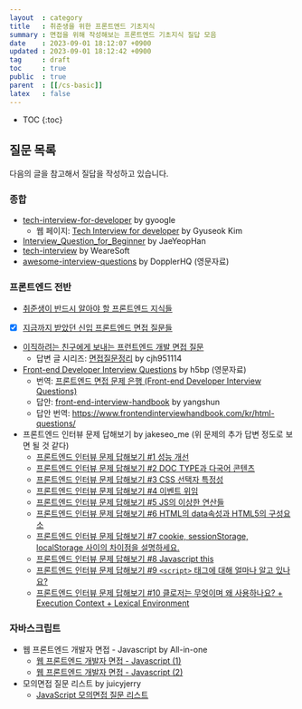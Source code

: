```yaml
---
layout  : category
title   : 취준생을 위한 프론트엔드 기초지식
summary : 면접을 위해 작성해보는 프론트엔드 기초지식 질답 모음
date    : 2023-09-01 18:12:07 +0900
updated : 2023-09-01 18:12:42 +0900
tag     : draft
toc     : true
public  : true
parent  : [[/cs-basic]]
latex   : false
---
```

* TOC
{:toc}

## 질문 목록

다음의 글을 참고해서 질답을 작성하고 있습니다.

### 종합

* [tech-interview-for-developer](https://github.com/gyoogle/tech-interview-for-developer) by gyoogle
    * 웹 페이지: [Tech Interview for developer](https://gyoogle.dev/blog/) by Gyuseok Kim
* [Interview_Question_for_Beginner](https://github.com/JaeYeopHan/Interview_Question_for_Beginner) by JaeYeopHan
* [tech-interview](https://github.com/WeareSoft/tech-interview) by WeareSoft
* [awesome-interview-questions](https://github.com/DopplerHQ/awesome-interview-questions) by DopplerHQ (영문자료)

### 프론트엔드 전반

* [취준생이 반드시 알아야 할 프론트엔드 지식들](https://github.com/baeharam/Must-Know-About-Frontend)
* [X] [지금까지 받았던 신입 프론트엔드 면접 질문들](https://velog.io/@arthur/지금까지-받았던-신입-프론트엔드-면접-질문들)
* [이직하려는 친구에게 보내는 프런트엔드 개발 면접 질문](https://joshua1988.github.io/web-development/interview/frontend-questions/)
    * 답변 글 시리즈: [면접질문정리](https://velog.io/@cjh951114/면접질문정리) by cjh951114
* [Front-end Developer Interview Questions](https://github.com/h5bp/Front-end-Developer-Interview-Questions) by h5bp (영문자료)
    * 번역: [프론트엔드 면접 문제 은행 (Front-end Developer Interview Questions)](https://h5bp.org/Front-end-Developer-Interview-Questions/translations/korean)
    * 답안: [front-end-interview-handbook](https://github.com/yangshun/front-end-interview-handbook) by yangshun
    * 답안 번역: https://www.frontendinterviewhandbook.com/kr/html-questions/
* 프론트엔드 인터뷰 문제 답해보기 by jakeseo_me (위 문제의 추가 답변 정도로 보면 될 것 같다)
    * [프론트엔드 인터뷰 문제 답해보기 #1 성능 개선](https://velog.io/@jakeseo_me/%ED%94%84%EB%A1%A0%ED%8A%B8%EC%97%94%EB%93%9C-%EC%9D%B8%ED%84%B0%EB%B7%B0-%EB%AC%B8%EC%A0%9C-%EB%8B%B5%ED%95%B4%EB%B3%B4%EA%B8%B0-1)
    * [프론트엔드 인터뷰 문제 답해보기 #2 DOC TYPE과 다국어 콘텐츠](https://velog.io/@jakeseo_me/%ED%94%84%EB%A1%A0%ED%8A%B8%EC%97%94%EB%93%9C-%EC%9D%B8%ED%84%B0%EB%B7%B0-%EB%AC%B8%EC%A0%9C-%EB%8B%B5%ED%95%B4%EB%B3%B4%EA%B8%B0-2-DOC-TYPE%EA%B3%BC-%EB%8B%A4%EA%B5%AD%EC%96%B4-%EC%BD%98%ED%85%90%EC%B8%A0)
    * [프론트엔드 인터뷰 문제 답해보기 #3 CSS 선택자 특정성](https://velog.io/@jakeseo_me/%ED%94%84%EB%A1%A0%ED%8A%B8%EC%97%94%EB%93%9C-%EC%9D%B8%ED%84%B0%EB%B7%B0-%EB%AC%B8%EC%A0%9C-%EB%8B%B5%ED%95%B4%EB%B3%B4%EA%B8%B0-3-CSS-%EC%84%A0%ED%83%9D%EC%9E%90-%ED%8A%B9%EC%A0%95%EC%84%B1)
    * [프론트엔드 인터뷰 문제 답해보기 #4 이벤트 위임](https://velog.io/@jakeseo_me/%ED%94%84%EB%A1%A0%ED%8A%B8%EC%97%94%EB%93%9C-%EC%9D%B8%ED%84%B0%EB%B7%B0-%EB%AC%B8%EC%A0%9C-%EB%8B%B5%ED%95%B4%EB%B3%B4%EA%B8%B0-4-%EC%9D%B4%EB%B2%A4%ED%8A%B8-%EC%9C%84%EC%9E%84)
    * [프론트엔드 인터뷰 문제 답해보기 #5 JS의 이상한 연산들](https://velog.io/@jakeseo_me/%ED%94%84%EB%A1%A0%ED%8A%B8%EC%97%94%EB%93%9C-%EC%9D%B8%ED%84%B0%EB%B7%B0-%EB%AC%B8%EC%A0%9C-%EB%8B%B5%ED%95%B4%EB%B3%B4%EA%B8%B0-5-JS-%EC%97%B0%EC%82%B0%EC%9E%90-%EC%BD%94%EB%94%A9%EB%AC%B8%EC%A0%9C)
    * [프론트엔드 인터뷰 문제 답해보기 #6 HTML의 data속성과 HTML5의 구성요소](https://velog.io/@jakeseo_me/%ED%94%84%EB%A1%A0%ED%8A%B8%EC%97%94%EB%93%9C-%EC%9D%B8%ED%84%B0%EB%B7%B0-%EB%AC%B8%EC%A0%9C-%EB%8B%B5%ED%95%B4%EB%B3%B4%EA%B8%B0-6-HTML%EC%9D%98-data%EC%86%8D%EC%84%B1%EA%B3%BC-HTML5%EC%9D%98-%EA%B5%AC%EC%84%B1%EC%9A%94%EC%86%8C)
    * [프론트엔드 인터뷰 문제 답해보기 #7 cookie, sessionStorage, localStorage 사이의 차이점을 설명하세요.](https://velog.io/@jakeseo_me/%ED%94%84%EB%A1%A0%ED%8A%B8%EC%97%94%EB%93%9C-%EC%9D%B8%ED%84%B0%EB%B7%B0-%EB%AC%B8%EC%A0%9C-%EB%8B%B5%ED%95%B4%EB%B3%B4%EA%B8%B0-7-cookie-sessionStorage-localStorage-%EC%82%AC%EC%9D%B4%EC%9D%98-%EC%B0%A8%EC%9D%B4%EC%A0%90%EC%9D%84-%EC%84%A4%EB%AA%85%ED%95%98%EC%84%B8%EC%9A%94)
    * [프론트엔드 인터뷰 문제 답해보기 #8 Javascript this](https://velog.io/@jakeseo_me/%ED%94%84%EB%A1%A0%ED%8A%B8%EC%97%94%EB%93%9C-%EC%9D%B8%ED%84%B0%EB%B7%B0-%EB%AC%B8%EC%A0%9C-%EB%8B%B5%ED%95%B4%EB%B3%B4%EA%B8%B0-8-Javascript-this)
    * [프론트엔드 인터뷰 문제 답해보기 #9 `<script>` 태그에 대해 얼마나 알고 있나요?](https://velog.io/@jakeseo_me/%ED%94%84%EB%A1%A0%ED%8A%B8%EC%97%94%EB%93%9C-%EC%9D%B8%ED%84%B0%EB%B7%B0-%EB%AC%B8%EC%A0%9C-%EB%8B%B5%ED%95%B4%EB%B3%B4%EA%B8%B0-9-script-%ED%83%9C%EA%B7%B8%EC%97%90-%EB%8C%80%ED%95%B4-%EC%96%BC%EB%A7%88%EB%82%98-%EC%95%8C%EA%B3%A0-%EC%9E%88%EB%82%98%EC%9A%94-yhik1pws)
    * [프론트엔드 인터뷰 문제 답해보기 #10 클로저는 무엇이며 왜 사용하나요? + Execution Context + Lexical Environment](https://velog.io/@jakeseo_me/%ED%94%84%EB%A1%A0%ED%8A%B8%EC%97%94%EB%93%9C-%EC%9D%B8%ED%84%B0%EB%B7%B0-%EB%AC%B8%EC%A0%9C-%EB%8B%B5%ED%95%B4%EB%B3%B4%EA%B8%B0-11-%ED%81%B4%EB%A1%9C%EC%A0%80%EB%8A%94-%EB%AC%B4%EC%97%87%EC%9D%B4%EB%A9%B0-%EC%99%9C-%EC%82%AC%EC%9A%A9%ED%95%98%EB%82%98%EC%9A%94-Execution-Context-Lexical-Environment)

### 자바스크립트

* 웹 프론트엔드 개발자 면접 - Javascript by All-in-one
    * [웹 프론트엔드 개발자 면접 - Javascript (1)](https://canoe726.tistory.com/28)
    * [웹 프론트엔드 개발자 면접 - Javascript (2)](https://canoe726.tistory.com/29)
* 모의면접 질문 리스트 by juicyjerry
    * [JavaScript 모의면접 질문 리스트](https://juicyjerry.tistory.com/m/184)
